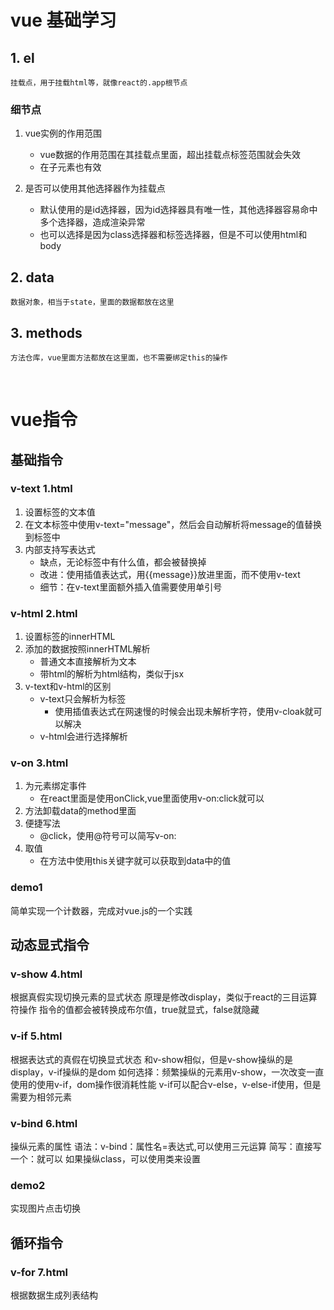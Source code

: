 # vue 基础学习
## 1. el
    挂载点，用于挂载html等，就像react的.app根节点

### 细节点
1. vue实例的作用范围
    - vue数据的作用范围在其挂载点里面，超出挂载点标签范围就会失效
    - 在子元素也有效

2. 是否可以使用其他选择器作为挂载点
    - 默认使用的是id选择器，因为id选择器具有唯一性，其他选择器容易命中多个选择器，造成渲染异常
    - 也可以选择是因为class选择器和标签选择器，但是不可以使用html和body

## 2. data
    数据对象，相当于state，里面的数据都放在这里

## 3. methods
    方法仓库，vue里面方法都放在这里面，也不需要绑定this的操作
<br>


# vue指令
## 基础指令
### v-text 1.html
1. 设置标签的文本值
2. 在文本标签中使用v-text="message"，然后会自动解析将message的值替换到标签中
3. 内部支持写表达式
    - 缺点，无论标签中有什么值，都会被替换掉
    - 改进：使用插值表达式，用{{message}}放进里面，而不使用v-text
    - 细节：在v-text里面额外插入值需要使用单引号

### v-html 2.html
1. 设置标签的innerHTML
2. 添加的数据按照innerHTML解析
    - 普通文本直接解析为文本
    - 带html的解析为html结构，类似于jsx
3. v-text和v-html的区别
    - v-text只会解析为标签
        - 使用插值表达式在网速慢的时候会出现未解析字符，使用v-cloak就可以解决
    - v-html会进行选择解析

### v-on 3.html
1. 为元素绑定事件
    - 在react里面是使用onClick,vue里面使用v-on:click就可以
2. 方法卸载data的method里面
3. 便捷写法
    - @click，使用@符号可以简写v-on:
4. 取值
    - 在方法中使用this关键字就可以获取到data中的值

### demo1
简单实现一个计数器，完成对vue.js的一个实践

## 动态显式指令
### v-show 4.html
根据真假实现切换元素的显式状态
原理是修改display，类似于react的三目运算符操作
指令的值都会被转换成布尔值，true就显式，false就隐藏

### v-if 5.html
根据表达式的真假在切换显式状态
和v-show相似，但是v-show操纵的是display，v-if操纵的是dom
如何选择：频繁操纵的元素用v-show，一次改变一直使用的使用v-if，dom操作很消耗性能
v-if可以配合v-else，v-else-if使用，但是需要为相邻元素

### v-bind 6.html
操纵元素的属性
语法：v-bind：属性名=表达式,可以使用三元运算
简写：直接写一个：就可以
如果操纵class，可以使用类来设置

### demo2 
实现图片点击切换

## 循环指令
### v-for 7.html
根据数据生成列表结构
